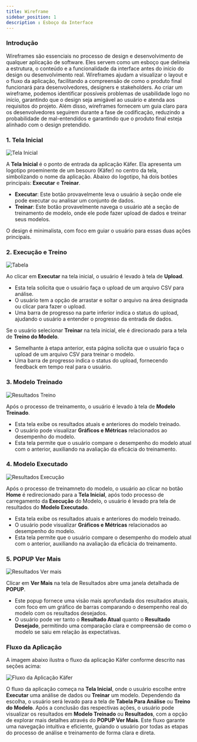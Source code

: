 ```yaml
---
title: Wireframe
sidebar_position: 1
description : Esboço da Interface
---
```


### Introdução

Wireframes são essenciais no processo de design e desenvolvimento de qualquer aplicação de software. Eles servem como um esboço que delineia a estrutura, o conteúdo e a funcionalidade da interface antes do início do design ou desenvolvimento real. Wireframes ajudam a visualizar o layout e o fluxo da aplicação, facilitando a compreensão de como o produto final funcionará para desenvolvedores, designers e stakeholders. Ao criar um wireframe, podemos identificar possíveis problemas de usabilidade logo no início, garantindo que o design seja amigável ao usuário e atenda aos requisitos do projeto. Além disso, wireframes fornecem um guia claro para os desenvolvedores seguirem durante a fase de codificação, reduzindo a probabilidade de mal-entendidos e garantindo que o produto final esteja alinhado com o design pretendido.

### 1. Tela Inicial

![Tela Inicial](/img/tela_inicial1.png)

A **Tela Inicial** é o ponto de entrada da aplicação Käfer. Ela apresenta um logotipo proeminente de um besouro (Käfer) no centro da tela, simbolizando o nome da aplicação. Abaixo do logotipo, há dois botões principais: **Executar** e **Treinar**.

- **Executar**: Este botão provavelmente leva o usuário à seção onde ele pode executar ou analisar um conjunto de dados.
- **Treinar**: Este botão provavelmente navega o usuário até a seção de treinamento de modelo, onde ele pode fazer upload de dados e treinar seus modelos.

O design é minimalista, com foco em guiar o usuário para essas duas ações principais.

### 2. Execução e Treino

![Tabela](/img/carregamento.png)

Ao clicar em **Executar** na tela inicial, o usuário é levado à tela de **Upload**.

- Esta tela solicita que o usuário faça o upload de um arquivo CSV para análise.
- O usuário tem a opção de arrastar e soltar o arquivo na área designada ou clicar para fazer o upload.
- Uma barra de progresso na parte inferior indica o status do upload, ajudando o usuário a entender o progresso da entrada de dados.


Se o usuário selecionar **Treinar** na tela inicial, ele é direcionado para a tela de **Treino do Modelo**.

- Semelhante à etapa anterior, esta página solicita que o usuário faça o upload de um arquivo CSV para treinar o modelo.
- Uma barra de progresso indica o status do upload, fornecendo feedback em tempo real para o usuário.

### 3. Modelo Treinado

![Resultados Treino](/img/resultados_treino.png)

Após o processo de treinamento, o usuário é levado à tela de **Modelo Treinado**.

- Esta tela exibe os resultados atuais e anteriores do modelo treinado.
- O usuário pode visualizar **Gráficos e Métricas** relacionados ao desempenho do modelo.
- Esta tela permite que o usuário compare o desempenho do modelo atual com o anterior, auxiliando na avaliação da eficácia do treinamento.

### 4. Modelo Executado

![Resultados Execução](/img/resultados_exc.png)

Após o processo de treinamneto do modelo, o usuário ao clicar no botão **Home** é redirecionado para a **Tela Inicial**, após todo processo de carregamento da **Execução** do Modelo, o usuário é levado pra tela de resultados do **Modelo Executado**.

- Esta tela exibe os resultados atuais e anteriores do modelo treinado.
- O usuário pode visualizar **Gráficos e Métricas** relacionados ao desempenho do modelo.
- Esta tela permite que o usuário compare o desempenho do modelo atual com o anterior, auxiliando na avaliação da eficácia do treinamento.

### 5. POPUP Ver Mais

![Resultados Ver mais](/img/vermais.png)


Clicar em **Ver Mais** na tela de Resultados abre uma janela detalhada de **POPUP**.

- Este popup fornece uma visão mais aprofundada dos resultados atuais, com foco em um gráfico de barras comparando o desempenho real do modelo com os resultados desejados.
- O usuário pode ver tanto o **Resultado Atual** quanto o **Resultado Desejado**, permitindo uma comparação clara e compreensão de como o modelo se saiu em relação às expectativas.

### Fluxo da Aplicação

A imagem abaixo ilustra o fluxo da aplicação Käfer conforme descrito nas seções acima:

![Fluxo da Aplicação Käfer](/img/fluxo.png)

O fluxo da aplicação começa na **Tela Inicial**, onde o usuário escolhe entre **Executar** uma análise de dados ou **Treinar** um modelo. Dependendo da escolha, o usuário será levado para a tela de **Tabela Para Análise** ou **Treino do Modelo**. Após a conclusão das respectivas ações, o usuário pode visualizar os resultados em **Modelo Treinado** ou **Resultados**, com a opção de explorar mais detalhes através do **POPUP Ver Mais**. Este fluxo garante uma navegação intuitiva e eficiente, guiando o usuário por todas as etapas do processo de análise e treinamento de forma clara e direta.
